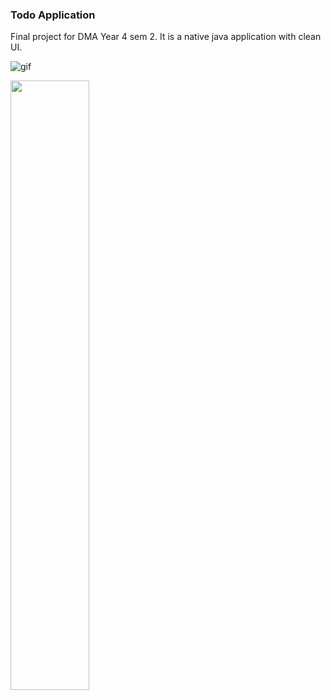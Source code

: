 ### Todo Application

Final project for DMA Year 4 sem 2. It is a native java application with clean UI.

![gif](ToDoApp.gif)

<img src="ToDoApp.gif" width="50%" height="50%"/>
